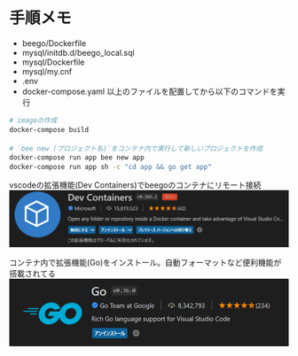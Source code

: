 # 手順メモ

- beego/Dockerfile
- mysql/initdb.d/beego_local.sql
- mysql/Dockerfile
- mysql/my.cnf
- .env
- docker-compose.yaml
以上のファイルを配置してから以下のコマンドを実行

```sh
# imageの作成
docker-compose build

# `bee new (プロジェクト名)`をコンテナ内で実行して新しいプロジェクトを作成
docker-compose run app bee new app
docker-compose run app sh -c "cd app && go get app"
```

vscodeの拡張機能(Dev Containers)でbeegoのコンテナにリモート接続
![Dev Containers](./image/拡張機能_Dev_Containers.png)

コンテナ内で拡張機能(Go)をインストール。自動フォーマットなど便利機能が搭載されてる
![Go](./image/拡張機能_Go.png)
